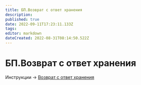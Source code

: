 ```yaml
---
title: БП.Возврат с ответ хранения
description: 
published: true
date: 2022-09-11T17:23:11.133Z
tags: 
editor: markdown
dateCreated: 2022-08-31T08:14:50.522Z
---
```


# БП.Возврат с ответ хранения



Инструкции -> [Возврат с ответ хранения](../../../uchet/otvet-khranenie/vozvrat-s-otvet-khraneniya.md)
